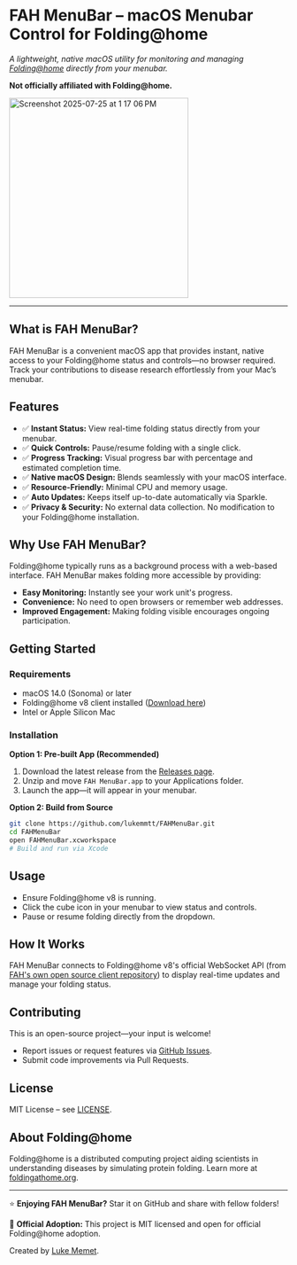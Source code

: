 # FAH MenuBar – macOS Menubar Control for Folding\@home

*A lightweight, native macOS utility for monitoring and managing *[*Folding@home*](https://foldingathome.org)* directly from your menubar.*

**Not officially affiliated with Folding\@home.**

<img width="324" height="361" alt="Screenshot 2025-07-25 at 1 17 06 PM" src="https://github.com/user-attachments/assets/dea19233-68dd-4772-84db-35004a73a472" />

---

## What is FAH MenuBar?

FAH MenuBar is a convenient macOS app that provides instant, native access to your Folding\@home status and controls—no browser required. Track your contributions to disease research effortlessly from your Mac’s menubar.


## Features

- ✅ **Instant Status:** View real-time folding status directly from your menubar.
- ✅ **Quick Controls:** Pause/resume folding with a single click.
- ✅ **Progress Tracking:** Visual progress bar with percentage and estimated completion time.
- ✅ **Native macOS Design:** Blends seamlessly with your macOS interface.
- ✅ **Resource-Friendly:** Minimal CPU and memory usage.
- ✅ **Auto Updates:** Keeps itself up-to-date automatically via Sparkle.
- ✅ **Privacy & Security:** No external data collection. No modification to your Folding@home installation.


## Why Use FAH MenuBar?

Folding\@home typically runs as a background process with a web-based interface. FAH MenuBar makes folding more accessible by providing:

- **Easy Monitoring:** Instantly see your work unit's progress.
- **Convenience:** No need to open browsers or remember web addresses.
- **Improved Engagement:** Making folding visible encourages ongoing participation.

## Getting Started

### Requirements

- macOS 14.0 (Sonoma) or later
- Folding\@home v8 client installed ([Download here](https://foldingathome.org/start-folding/))
- Intel or Apple Silicon Mac

### Installation

**Option 1: Pre-built App (Recommended)**

1. Download the latest release from the [Releases page](https://github.com/lukemmtt/FAHMenuBar/releases).
2. Unzip and move `FAH MenuBar.app` to your Applications folder.
3. Launch the app—it will appear in your menubar.

**Option 2: Build from Source**

```bash
git clone https://github.com/lukemmtt/FAHMenuBar.git
cd FAHMenuBar
open FAHMenuBar.xcworkspace
# Build and run via Xcode
```

## Usage

- Ensure Folding\@home v8 is running.
- Click the cube icon in your menubar to view status and controls.
- Pause or resume folding directly from the dropdown.

## How It Works

FAH MenuBar connects to Folding\@home v8's official WebSocket API (from [FAH's own open source client repository](https://github.com/FoldingAtHome/fah-client-bastet)) to display real-time updates and manage your folding status.

## Contributing

This is an open-source project—your input is welcome!

- Report issues or request features via [GitHub Issues](https://github.com/lukemmtt/FAHMenuBar/issues).
- Submit code improvements via Pull Requests.

## License

MIT License – see [LICENSE](LICENSE).

## About Folding\@home

Folding\@home is a distributed computing project aiding scientists in understanding diseases by simulating protein folding. Learn more at [foldingathome.org](https://foldingathome.org).

---

⭐ **Enjoying FAH MenuBar?** Star it on GitHub and share with fellow folders!

🤝 **Official Adoption:** This project is MIT licensed and open for official Folding\@home adoption.

Created by [Luke Memet](https://github.com/lukemmtt).

